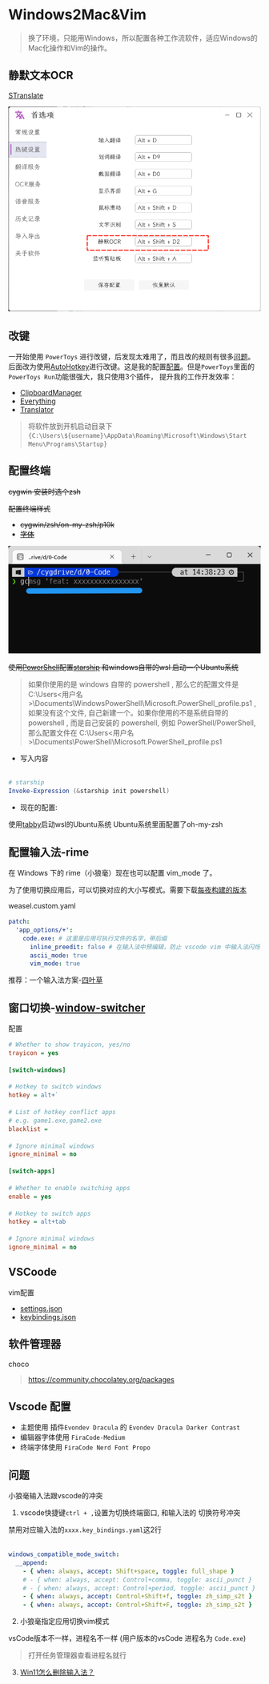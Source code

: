 # Windows2Mac&Vim

> 换了环境，只能用Windows，所以配置各种工作流软件，适应Windows的Mac化操作和Vim的操作。

## 静默文本OCR

[STranslate](https://github.com/zggsong/stranslate)

![](./assets/1.png)
## 改键

一开始使用 `PowerToys` 进行改键，后发现太难用了，而且改的规则有很多[问题]( https://eli-ven.github.io/posts/shortcuts/)。后面改为使用[AutoHotkey](https://www.autohotkey.com/)进行改键。这是我的配置[配置](./assets/maps.ahk)。但是`PowerToys`里面的`PowerToys Run`功能很强大，我只使用3个插件， 提升我的工作开发效率：

- [ClipboardManager](https://github.com/CoreyHayward/PowerToys-Run-ClipboardManager)
- [Everything](https://github.com/lin-ycv/EverythingPowerToys)
- [Translator](https://github.com/N0I0C0K/PowerTranslator)

> 将软件放到开机启动目录下`{C:\Users\${username}\AppData\Roaming\Microsoft\Windows\Start Menu\Programs\Startup}`

## 配置终端

<strike>
cygwin   安装时选个zsh


配置终端样式

- cygwin/zsh/on-my-zsh/p10k
- [字体](https://github.com/romkatv/powerlevel10k?tab=readme-ov-file#meslo-nerd-font-patched-for-powerlevel10k)

</strike>

![./assets/2.png](./assets/2.png)

<strike>

使用[PowerShell](https://github.com/PowerShell/PowerShell)配置[starship](https://github.com/starship/starship) 和windows自带的wsl 启动一个Ubuntu系统
</strike>

>  如果你使用的是 windows 自带的 powershell , 那么它的配置文件是C:\Users\<用户名>\Documents\WindowsPowerShell\Microsoft.PowerShell_profile.ps1 , 如果没有这个文件, 自己新建一个。如果你使用的不是系统自带的 powershell , 而是自己安装的 powershell, 例如 PowerShell/PowerShell, 那么配置文件在 C:\Users\<用户名>\Documents\PowerShell\Microsoft.PowerShell_profile.ps1

- 写入内容
```ps1

# starship
Invoke-Expression (&starship init powershell)

```

- 现在的配置:

使用[tabby](https://github.com/eugeny/tabby)启动wsl的Ubuntu系统
Ubuntu系统里面配置了oh-my-zsh



## 配置输入法-rime

在 Windows 下的 rime（小狼毫）现在也可以配置 vim_mode 了。

为了使用切换应用后，可以切换对应的大小写模式。需要下载[每夜构建的版本](https://github.com/rime/weasel/releases/tag/latest)

weasel.custom.yaml
```yaml
patch:
  'app_options/+':
    code.exe: # 这里是应用可执行文件的名字，带后缀
      inline_preedit: false # 在输入法中预编辑，防止 vscode vim 中输入法闪烁
      ascii_mode: true
      vim_mode: true
```

推荐：一个输入法方案-[四叶草](https://github.com/fkxxyz/rime-cloverpinyin)


## 窗口切换-[window-switcher](https://github.com/sigoden/window-switcher)

配置

```ini
# Whether to show trayicon, yes/no
trayicon = yes

[switch-windows]

# Hotkey to switch windows
hotkey = alt+`

# List of hotkey conflict apps
# e.g. game1.exe,game2.exe
blacklist =

# Ignore minimal windows
ignore_minimal = no

[switch-apps]

# Whether to enable switching apps
enable = yes

# Hotkey to switch apps
hotkey = alt+tab

# Ignore minimal windows
ignore_minimal = no

```

## VSCoode

vim配置

- [settings.json](./assets/settings.json)
- [keybindings.json](./assets/keybindings.json)


## 软件管理器

choco

> https://community.chocolatey.org/packages

## Vscode 配置

- 主题使用 插件`Evondev Dracula` 的 `Evondev Dracula Darker Contrast`
- 编辑器字体使用 `FiraCode-Medium`
- 终端字体使用 `FiraCode Nerd Font Propo`

## 问题

小狼毫输入法跟vscode的冲突

1. vscode快捷键`ctrl + ,`设置为切换终端窗口, 和输入法的 切换符号冲突

禁用对应输入法的`xxxx.key_bindings.yaml`这2行

```yaml

windows_compatible_mode_switch:
  __append:
    - { when: always, accept: Shift+space, toggle: full_shape }
    # - { when: always, accept: Control+comma, toggle: ascii_punct }
    # - { when: always, accept: Control+period, toggle: ascii_punct }
    - { when: always, accept: Control+Shift+f, toggle: zh_simp_s2t }
    - { when: always, accept: Control+Shift+F, toggle: zh_simp_s2t }
```

2. 小狼毫指定应用切换vim模式

vsCode版本不一样，进程名不一样 (用户版本的vsCode 进程名为 `Code.exe`)

> 打开任务管理器查看进程名就行

3. [Win11怎么删除输入法？](https://blog.csdn.net/xitongzhijianet/article/details/128419607)


